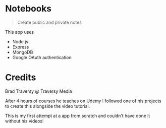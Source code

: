 # Notebooks

> Create public and private notes

This app uses 
- Node.js
- Express
- MongoDB
- Google OAuth authentication

# Credits

Brad Traversy @ Traversy Media 

After 4 hours of courses he teaches on Udemy I followed one of his projects to create this alongside the video tutorial.

This is my first attempt at a app from scratch and couldn't have done it without his videos!


